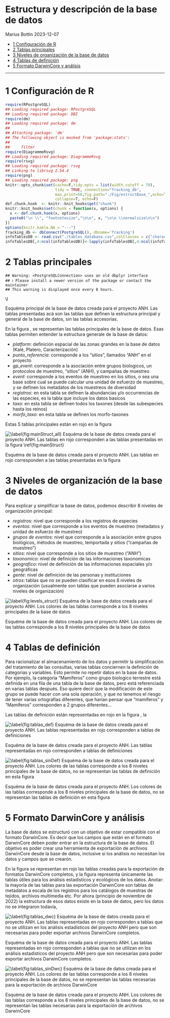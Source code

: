 Estructura y descripción de la base de datos
================
Marius Bottin
2023-12-07

- [1 Configuración de R](#1-configuración-de-r)
- [2 Tablas principales](#2-tablas-principales)
- [3 Niveles de organización de la base de
  datos](#3-niveles-de-organización-de-la-base-de-datos)
- [4 Tablas de definición](#4-tablas-de-definición)
- [5 Formato DarwinCore y análisis](#5-formato-darwincore-y-análisis)

------------------------------------------------------------------------

# 1 Configuración de R

``` r
require(RPostgreSQL)
## Loading required package: RPostgreSQL
## Loading required package: DBI
require(dm)
## Loading required package: dm
## 
## Attaching package: 'dm'
## The following object is masked from 'package:stats':
## 
##     filter
require(DiagrammeRsvg)
## Loading required package: DiagrammeRsvg
require(rsvg)
## Loading required package: rsvg
## Linking to librsvg 2.54.4
require(png)
## Loading required package: png
knitr::opts_chunk$set(cache=F,tidy.opts = list(width.cutoff = 70), 
                      tidy = TRUE, connection="fracking_db",
                      max.print=50,fig.path="./Fig/estructBase_",echo=T,
                      collapse=T, echo=F)
def.chunk.hook  <- knitr::knit_hooks$get("chunk")
knitr::knit_hooks$set(chunk = function(x, options) {
  x <- def.chunk.hook(x, options)
  paste0("\n \\", "footnotesize","\n\n", x, "\n\n \\normalsize\n\n")
})
options(knitr.kable.NA = "---")
fracking_db <- dbConnect(PostgreSQL(), dbname='fracking')
infoTablesDB <- read.csv("./tables_database.csv",colClasses = c("character","character","factor",NA,NA,NA))
infoTablesDB[,4:ncol(infoTablesDB)]<-lapply(infoTablesDB[,4:ncol(infoTablesDB)],as.logical)
```

# 2 Tablas principales

    ## Warning: <PostgreSQLConnection> uses an old dbplyr interface
    ## ℹ Please install a newer version of the package or contact the maintainer
    ## This warning is displayed once every 8 hours.

<div class="figure">

<img src="../../../../../../../tmp/RtmpboInYK/file418743f821d8.png" alt="\label{fig:mainStruct} Esquéma principal de la base de datos creada para el proyecto ANH. Las tablas presentadas acá son las tablas que definen la estructura principal y general de la base de datos, sin las tablas accesorias." width="15cm" height="15cm" />

<p class="caption">

Esquéma principal de la base de datos creada para el proyecto ANH. Las
tablas presentadas acá son las tablas que definen la estructura
principal y general de la base de datos, sin las tablas accesorias.

</p>

</div>

En la figura , se representan las tablas principales de la base de
datos. Esas tablas permiten entender la estructura generale de la base
de datos:

- *platform*: definición espacial de las zonas grandes en la base de
  datos (Kalé, Platero, Caracterización)
- *punto_referencia*: corresponde a los “sitios”, llamados “ANH” en el
  proyecto
- *gp_event*: corresponde a la asociación entre grupos biologicos, un
  protocolos de muestreo, “sitios” (ANH), y campañas de muestreo
- *event*: corresponde a los eventos de muestreo en los sitios, o sea
  una base sobre cual se puede calcular una unidad de esfuerzo de
  muestreo, y se definen los metadatos de los muestreos de diversidad
- *registros*: en esta tabla se definen la abundancias y/o occurrencias
  de las especies, es la tabla que incluye los datos basicos
- *taxo*: en esta tabla se definen todos los taxones (desde las
  subespecies hasta los reinos)
- *morfo_taxo*: en esta tabla se definen los morfo-taxones

Estas 5 tablas principales están en rojo en la figura

<div class="figure">

<img src="./Fig/estructBase_tablasPrincipales_all-1.png" alt="\label{fig:mainStruct_all} Esquéma de la base de datos creada para el proyecto ANH. Las tablas en rojo corresponden a las tablas presentadas en la figura \ref{fig:mainStruct}" height="\textheight" />

<p class="caption">

Esquéma de la base de datos creada para el proyecto ANH. Las tablas en
rojo corresponden a las tablas presentadas en la figura

</p>

</div>

# 3 Niveles de organización de la base de datos

Para explicar y simplificar la base de datos, podemos describir 8
niveles de organización principal:

- *registros*: nivel que corresponde a los registros de especies
- *eventos*: nivel que corresponde a los eventos de muestreo (metadatos
  y unidad de esfuerzo de muestreo)
- *grupos de eventos*: nivel que corresponde a la asociación entre
  grupos biológicos, métodos de muestreo, temportada y sitios (“campañas
  de muestreo”)
- *sitios*: nivel que corresponde a los sitios de muestreo (“ANH”)
- *taxonomico*: nivel de definición de las informaciones taxonomicas
- *geografico*: nivel de definición de las informaciones espaciales y/o
  geográficas
- *gente*: nivel de definición de las personas y instituciones
- *otros*: tablas que no se pueden clasificar en esos 8 niveles de
  organización (usualmente son tablas que pueden asociarse a varios
  niveles de organización)

<div class="figure">

<img src="./Fig/estructBase_tablasNiveles-1.png" alt="\label{fig:levels_struct} Esquéma de la base de datos creada para el proyecto ANH. Los colores de las tablas corresponde a los 8 niveles principales de la base de datos" height="\textheight" />

<p class="caption">

Esquéma de la base de datos creada para el proyecto ANH. Los colores de
las tablas corresponde a los 8 niveles principales de la base de datos

</p>

</div>

# 4 Tablas de definición

Para racionalizar el almacenamiento de los datos y permitir la
simplificación del tratamiento de las consultas, varias tablas
conciernen la definición de categorias y variables. Esto permite no
repetir datos en la base de datos. Por ejemplo, la categoria “Mamíferos”
como grupo biologico terrestre está definida en una fila de una tabla de
la base de datos, pero está referenciada en varias tablas después. Eso
quiere decir que la modificación de este grupo se puede hacer con una
sola operación, y que no tenemos el riesgo de tener varías ortografías
diferentes, que harían pensar que “mamiferos” y “Mamíferos” corresponden
a 2 grupos diferentes…

Las tablas de definición están representadas en rojo en la figura , la

<div class="figure">

<img src="./Fig/estructBase_tablasDefiniciones-1.png" alt="\label{fig:tablas_def} Esquéma de la base de datos creada para el proyecto ANH. Las tablas representadas en rojo corresponden a tablas de definiciones" height="\textheight" />

<p class="caption">

Esquéma de la base de datos creada para el proyecto ANH. Las tablas
representadas en rojo corresponden a tablas de definiciones

</p>

</div>

<div class="figure">

<img src="./Fig/estructBase_tablasSinDef-1.png" alt="\label{fig:tablas_sinDef} Esquéma de la base de datos creada para el proyecto ANH. Los colores de las tablas corresponde a los 8 niveles principales de la base de datos, no se representan las tablas de definición en esta figura" height="\textheight" />

<p class="caption">

Esquéma de la base de datos creada para el proyecto ANH. Los colores de
las tablas corresponde a los 8 niveles principales de la base de datos,
no se representan las tablas de definición en esta figura

</p>

</div>

# 5 Formato DarwinCore y análisis

La base de datos se estructuró con un objetivo de estar compatible con
el formato DarwinCore. Es decir que los campos que están en el formato
DarwinCore deben poder entrar en la estructura de la base de datos. El
objetivo es poder crear una herramienta de exportación de archivos
DarwinCore desde la base de datos, inclusive si los análisis no
necesitan los datos y campos que se crearón.

En la figura se representan en rojo las tablas creadas para la
exportación de formatos DarwinCore completos, y la figura representa
únicamente las tablas útiles para los análisis estadísticos y ecológicos
de los datos. Anotar: la mayoría de las tablas para las exportación
DarwinCore son tablas de metadatos a escala de los registros para los
catálogos de muestras de tejidos, archivos multimedia etc. Por ahora
(principio de noviembre de 2022) la estructura de esos datos existe en
la base de datos, pero los datos no se integraron todavía,

<div class="figure">

<img src="./Fig/estructBase_tablasDwc-1.png" alt="\label{fig:tablas_dwc} Esquéma de la base de datos creada para el proyecto ANH. Las tablas representadas en rojo corresponden a tablas que no se utilizan en los análisis estadísticos del proyecto ANH pero que son necesarias para poder exportar archivos DarwinCore completos." height="\textheight" />

<p class="caption">

Esquéma de la base de datos creada para el proyecto ANH. Las tablas
representadas en rojo corresponden a tablas que no se utilizan en los
análisis estadísticos del proyecto ANH pero que son necesarias para
poder exportar archivos DarwinCore completos.

</p>

</div>

<div class="figure">

<img src="./Fig/estructBase_tablasSinDwc-1.png" alt="\label{fig:tablas_sinDwc} Esquéma de la base de datos creada para el proyecto ANH. Los colores de las tablas corresponde a los 8 niveles principales de la base de datos, no se representan las tablas necesarias para la exportación de archivos DarwinCore" height="\textheight" />

<p class="caption">

Esquéma de la base de datos creada para el proyecto ANH. Los colores de
las tablas corresponde a los 8 niveles principales de la base de datos,
no se representan las tablas necesarias para la exportación de archivos
DarwinCore

</p>

</div>
